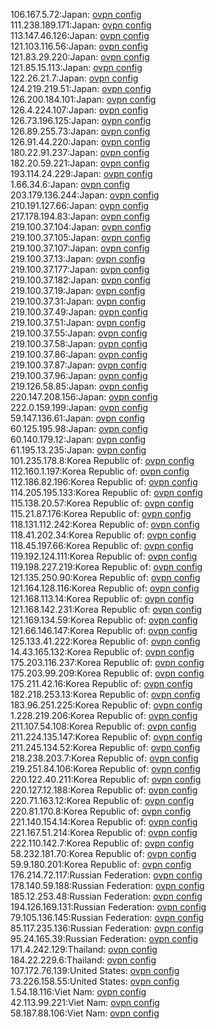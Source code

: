 106.167.5.72:Japan: [ovpn config](vpn/106_167_5_72.ovpn)  
111.238.189.171:Japan: [ovpn config](vpn/111_238_189_171.ovpn)  
113.147.46.126:Japan: [ovpn config](vpn/113_147_46_126.ovpn)  
121.103.116.56:Japan: [ovpn config](vpn/121_103_116_56.ovpn)  
121.83.29.220:Japan: [ovpn config](vpn/121_83_29_220.ovpn)  
121.85.15.113:Japan: [ovpn config](vpn/121_85_15_113.ovpn)  
122.26.21.7:Japan: [ovpn config](vpn/122_26_21_7.ovpn)  
124.219.219.51:Japan: [ovpn config](vpn/124_219_219_51.ovpn)  
126.200.184.101:Japan: [ovpn config](vpn/126_200_184_101.ovpn)  
126.4.224.107:Japan: [ovpn config](vpn/126_4_224_107.ovpn)  
126.73.196.125:Japan: [ovpn config](vpn/126_73_196_125.ovpn)  
126.89.255.73:Japan: [ovpn config](vpn/126_89_255_73.ovpn)  
126.91.44.220:Japan: [ovpn config](vpn/126_91_44_220.ovpn)  
180.22.91.237:Japan: [ovpn config](vpn/180_22_91_237.ovpn)  
182.20.59.221:Japan: [ovpn config](vpn/182_20_59_221.ovpn)  
193.114.24.229:Japan: [ovpn config](vpn/193_114_24_229.ovpn)  
1.66.34.6:Japan: [ovpn config](vpn/1_66_34_6.ovpn)  
203.179.136.244:Japan: [ovpn config](vpn/203_179_136_244.ovpn)  
210.191.127.66:Japan: [ovpn config](vpn/210_191_127_66.ovpn)  
217.178.194.83:Japan: [ovpn config](vpn/217_178_194_83.ovpn)  
219.100.37.104:Japan: [ovpn config](vpn/219_100_37_104.ovpn)  
219.100.37.105:Japan: [ovpn config](vpn/219_100_37_105.ovpn)  
219.100.37.107:Japan: [ovpn config](vpn/219_100_37_107.ovpn)  
219.100.37.13:Japan: [ovpn config](vpn/219_100_37_13.ovpn)  
219.100.37.177:Japan: [ovpn config](vpn/219_100_37_177.ovpn)  
219.100.37.182:Japan: [ovpn config](vpn/219_100_37_182.ovpn)  
219.100.37.19:Japan: [ovpn config](vpn/219_100_37_19.ovpn)  
219.100.37.31:Japan: [ovpn config](vpn/219_100_37_31.ovpn)  
219.100.37.49:Japan: [ovpn config](vpn/219_100_37_49.ovpn)  
219.100.37.51:Japan: [ovpn config](vpn/219_100_37_51.ovpn)  
219.100.37.55:Japan: [ovpn config](vpn/219_100_37_55.ovpn)  
219.100.37.58:Japan: [ovpn config](vpn/219_100_37_58.ovpn)  
219.100.37.86:Japan: [ovpn config](vpn/219_100_37_86.ovpn)  
219.100.37.87:Japan: [ovpn config](vpn/219_100_37_87.ovpn)  
219.100.37.96:Japan: [ovpn config](vpn/219_100_37_96.ovpn)  
219.126.58.85:Japan: [ovpn config](vpn/219_126_58_85.ovpn)  
220.147.208.156:Japan: [ovpn config](vpn/220_147_208_156.ovpn)  
222.0.159.199:Japan: [ovpn config](vpn/222_0_159_199.ovpn)  
59.147.136.61:Japan: [ovpn config](vpn/59_147_136_61.ovpn)  
60.125.195.98:Japan: [ovpn config](vpn/60_125_195_98.ovpn)  
60.140.179.12:Japan: [ovpn config](vpn/60_140_179_12.ovpn)  
61.195.13.235:Japan: [ovpn config](vpn/61_195_13_235.ovpn)  
101.235.178.8:Korea Republic of: [ovpn config](vpn/101_235_178_8.ovpn)  
112.160.1.197:Korea Republic of: [ovpn config](vpn/112_160_1_197.ovpn)  
112.186.82.196:Korea Republic of: [ovpn config](vpn/112_186_82_196.ovpn)  
114.205.195.133:Korea Republic of: [ovpn config](vpn/114_205_195_133.ovpn)  
115.138.20.57:Korea Republic of: [ovpn config](vpn/115_138_20_57.ovpn)  
115.21.87.176:Korea Republic of: [ovpn config](vpn/115_21_87_176.ovpn)  
118.131.112.242:Korea Republic of: [ovpn config](vpn/118_131_112_242.ovpn)  
118.41.202.34:Korea Republic of: [ovpn config](vpn/118_41_202_34.ovpn)  
118.45.197.66:Korea Republic of: [ovpn config](vpn/118_45_197_66.ovpn)  
119.192.124.111:Korea Republic of: [ovpn config](vpn/119_192_124_111.ovpn)  
119.198.227.219:Korea Republic of: [ovpn config](vpn/119_198_227_219.ovpn)  
121.135.250.90:Korea Republic of: [ovpn config](vpn/121_135_250_90.ovpn)  
121.164.128.116:Korea Republic of: [ovpn config](vpn/121_164_128_116.ovpn)  
121.168.113.14:Korea Republic of: [ovpn config](vpn/121_168_113_14.ovpn)  
121.168.142.231:Korea Republic of: [ovpn config](vpn/121_168_142_231.ovpn)  
121.169.134.59:Korea Republic of: [ovpn config](vpn/121_169_134_59.ovpn)  
121.66.146.147:Korea Republic of: [ovpn config](vpn/121_66_146_147.ovpn)  
125.133.41.222:Korea Republic of: [ovpn config](vpn/125_133_41_222.ovpn)  
14.43.165.132:Korea Republic of: [ovpn config](vpn/14_43_165_132.ovpn)  
175.203.116.237:Korea Republic of: [ovpn config](vpn/175_203_116_237.ovpn)  
175.203.99.209:Korea Republic of: [ovpn config](vpn/175_203_99_209.ovpn)  
175.211.42.16:Korea Republic of: [ovpn config](vpn/175_211_42_16.ovpn)  
182.218.253.13:Korea Republic of: [ovpn config](vpn/182_218_253_13.ovpn)  
183.96.251.225:Korea Republic of: [ovpn config](vpn/183_96_251_225.ovpn)  
1.228.219.206:Korea Republic of: [ovpn config](vpn/1_228_219_206.ovpn)  
211.107.54.108:Korea Republic of: [ovpn config](vpn/211_107_54_108.ovpn)  
211.224.135.147:Korea Republic of: [ovpn config](vpn/211_224_135_147.ovpn)  
211.245.134.52:Korea Republic of: [ovpn config](vpn/211_245_134_52.ovpn)  
218.238.203.7:Korea Republic of: [ovpn config](vpn/218_238_203_7.ovpn)  
219.251.84.106:Korea Republic of: [ovpn config](vpn/219_251_84_106.ovpn)  
220.122.40.211:Korea Republic of: [ovpn config](vpn/220_122_40_211.ovpn)  
220.127.12.188:Korea Republic of: [ovpn config](vpn/220_127_12_188.ovpn)  
220.71.163.12:Korea Republic of: [ovpn config](vpn/220_71_163_12.ovpn)  
220.81.170.8:Korea Republic of: [ovpn config](vpn/220_81_170_8.ovpn)  
221.140.154.14:Korea Republic of: [ovpn config](vpn/221_140_154_14.ovpn)  
221.167.51.214:Korea Republic of: [ovpn config](vpn/221_167_51_214.ovpn)  
222.110.142.7:Korea Republic of: [ovpn config](vpn/222_110_142_7.ovpn)  
58.232.181.70:Korea Republic of: [ovpn config](vpn/58_232_181_70.ovpn)  
59.9.180.201:Korea Republic of: [ovpn config](vpn/59_9_180_201.ovpn)  
176.214.72.117:Russian Federation: [ovpn config](vpn/176_214_72_117.ovpn)  
178.140.59.188:Russian Federation: [ovpn config](vpn/178_140_59_188.ovpn)  
185.12.253.48:Russian Federation: [ovpn config](vpn/185_12_253_48.ovpn)  
194.126.169.131:Russian Federation: [ovpn config](vpn/194_126_169_131.ovpn)  
79.105.136.145:Russian Federation: [ovpn config](vpn/79_105_136_145.ovpn)  
85.117.235.136:Russian Federation: [ovpn config](vpn/85_117_235_136.ovpn)  
95.24.165.39:Russian Federation: [ovpn config](vpn/95_24_165_39.ovpn)  
171.4.242.129:Thailand: [ovpn config](vpn/171_4_242_129.ovpn)  
184.22.229.6:Thailand: [ovpn config](vpn/184_22_229_6.ovpn)  
107.172.76.139:United States: [ovpn config](vpn/107_172_76_139.ovpn)  
73.226.158.55:United States: [ovpn config](vpn/73_226_158_55.ovpn)  
1.54.18.116:Viet Nam: [ovpn config](vpn/1_54_18_116.ovpn)  
42.113.99.221:Viet Nam: [ovpn config](vpn/42_113_99_221.ovpn)  
58.187.88.106:Viet Nam: [ovpn config](vpn/58_187_88_106.ovpn)  

